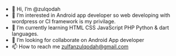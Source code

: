 - 👋 Hi, I’m @zulqodah
- 👀 I’m interested in Android app developer so web developing with wordpress or CI framework is my privilage.  
- 🌱 I’m currently learning HTML CSS JavaScript PHP Python & dart languages.
- 💞️ I’m looking for collaborate on Android App developer
- 📫 How to reach me zulfanzulqodah@gmail.com

<!---
zulqodah/zulqodah is a ✨ special ✨ repository because its `README.md` (this file) appears on your GitHub profile.
You can click the Preview link to take a look at your changes.
--->
